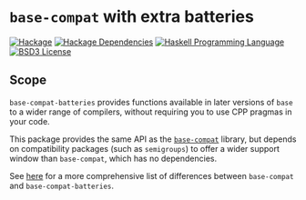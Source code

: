 # `base-compat` with extra batteries
[![Hackage](https://img.shields.io/hackage/v/base-compat-batteries.svg)][Hackage: base-compat-batteries]
[![Hackage Dependencies](https://img.shields.io/hackage-deps/v/base-compat-batteries.svg)](http://packdeps.haskellers.com/reverse/base-compat-batteries)
[![Haskell Programming Language](https://img.shields.io/badge/language-Haskell-blue.svg)][Haskell.org]
[![BSD3 License](http://img.shields.io/badge/license-MIT-brightgreen.svg)][tl;dr Legal: MIT]

[Hackage: base-compat-batteries]:
  http://hackage.haskell.org/package/base-compat-batteries
  "base-compat-batteries package on Hackage"
[Haskell.org]:
  http://www.haskell.org
  "The Haskell Programming Language"
[tl;dr Legal: MIT]:
  https://tldrlegal.com/license/mit-license
  "MIT License"

## Scope

`base-compat-batteries` provides functions available in later versions of
`base` to a wider range of compilers, without requiring you to use CPP
pragmas in your code.

This package provides the same API as the
[`base-compat`](http://hackage.haskell.org/package/base-compat) library, but
depends on compatibility packages (such as `semigroups`) to offer a wider
support window than `base-compat`, which has no dependencies.

See [here](https://github.com/haskell-compat/base-compat/blob/master/base-compat/README.markdown#dependencies)
for a more comprehensive list of differences between `base-compat` and
`base-compat-batteries`.
